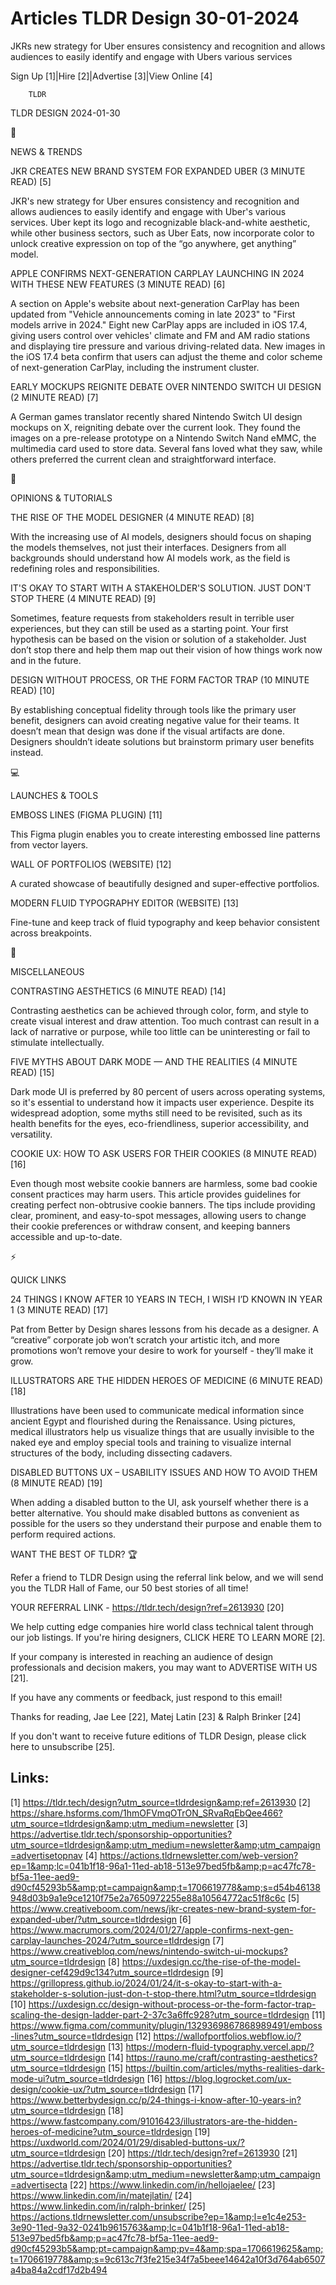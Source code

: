 # Articles TLDR Design 30-01-2024

JKRs new strategy for Uber ensures consistency and recognition and
allows audiences to easily identify and engage with Ubers various
services  

Sign Up [1]|Hire [2]|Advertise [3]|View Online [4] 

		TLDR 

TLDR DESIGN 2024-01-30

📱 

NEWS & TRENDS

 JKR CREATES NEW BRAND SYSTEM FOR EXPANDED UBER (3 MINUTE READ) [5] 

 JKR's new strategy for Uber ensures consistency and recognition and
allows audiences to easily identify and engage with Uber's various
services. Uber kept its logo and recognizable black-and-white
aesthetic, while other business sectors, such as Uber Eats, now
incorporate color to unlock creative expression on top of the “go
anywhere, get anything” model. 

 APPLE CONFIRMS NEXT-GENERATION CARPLAY LAUNCHING IN 2024 WITH THESE
NEW FEATURES (3 MINUTE READ) [6] 

 A section on Apple's website about next-generation CarPlay has been
updated from "Vehicle announcements coming in late 2023" to "First
models arrive in 2024." Eight new CarPlay apps are included in iOS
17.4, giving users control over vehicles' climate and FM and AM radio
stations and displaying tire pressure and various driving-related
data. New images in the iOS 17.4 beta confirm that users can adjust
the theme and color scheme of next-generation CarPlay, including the
instrument cluster. 

 EARLY MOCKUPS REIGNITE DEBATE OVER NINTENDO SWITCH UI DESIGN (2
MINUTE READ) [7] 

 A German games translator recently shared Nintendo Switch UI design
mockups on X, reigniting debate over the current look. They found the
images on a pre-release prototype on a Nintendo Switch Nand eMMC, the
multimedia card used to store data. Several fans loved what they saw,
while others preferred the current clean and straightforward
interface. 

🚀 

OPINIONS & TUTORIALS

 THE RISE OF THE MODEL DESIGNER (4 MINUTE READ) [8] 

 With the increasing use of AI models, designers should focus on
shaping the models themselves, not just their interfaces. Designers
from all backgrounds should understand how AI models work, as the
field is redefining roles and responsibilities. 

 IT'S OKAY TO START WITH A STAKEHOLDER'S SOLUTION. JUST DON'T STOP
THERE (4 MINUTE READ) [9] 

 Sometimes, feature requests from stakeholders result in terrible user
experiences, but they can still be used as a starting point. Your
first hypothesis can be based on the vision or solution of a
stakeholder. Just don’t stop there and help them map out their
vision of how things work now and in the future. 

 DESIGN WITHOUT PROCESS, OR THE FORM FACTOR TRAP (10 MINUTE READ) [10]


 By establishing conceptual fidelity through tools like the primary
user benefit, designers can avoid creating negative value for their
teams. It doesn’t mean that design was done if the visual artifacts
are done. Designers shouldn’t ideate solutions but brainstorm
primary user benefits instead. 

💻 

LAUNCHES & TOOLS

 EMBOSS LINES (FIGMA PLUGIN) [11] 

 This Figma plugin enables you to create interesting embossed line
patterns from vector layers. 

 WALL OF PORTFOLIOS (WEBSITE) [12] 

 A curated showcase of beautifully designed and super-effective
portfolios. 

 MODERN FLUID TYPOGRAPHY EDITOR (WEBSITE) [13] 

 Fine-tune and keep track of fluid typography and keep behavior
consistent across breakpoints. 

🎁 

MISCELLANEOUS

 CONTRASTING AESTHETICS (6 MINUTE READ) [14] 

 Contrasting aesthetics can be achieved through color, form, and style
to create visual interest and draw attention. Too much contrast can
result in a lack of narrative or purpose, while too little can be
uninteresting or fail to stimulate intellectually. 

 FIVE MYTHS ABOUT DARK MODE — AND THE REALITIES (4 MINUTE READ) [15]


 Dark mode UI is preferred by 80 percent of users across operating
systems, so it's essential to understand how it impacts user
experience. Despite its widespread adoption, some myths still need to
be revisited, such as its health benefits for the eyes,
eco-friendliness, superior accessibility, and versatility. 

 COOKIE UX: HOW TO ASK USERS FOR THEIR COOKIES (8 MINUTE READ) [16] 

 Even though most website cookie banners are harmless, some bad cookie
consent practices may harm users. This article provides guidelines for
creating perfect non-obtrusive cookie banners. The tips include
providing clear, prominent, and easy-to-spot messages, allowing users
to change their cookie preferences or withdraw consent, and keeping
banners accessible and up-to-date. 

⚡ 

QUICK LINKS

 24 THINGS I KNOW AFTER 10 YEARS IN TECH, I WISH I’D KNOWN IN YEAR 1
(3 MINUTE READ) [17] 

 Pat from Better by Design shares lessons from his decade as a
designer. A “creative” corporate job won’t scratch your artistic
itch, and more promotions won’t remove your desire to work for
yourself - they’ll make it grow. 

 ILLUSTRATORS ARE THE HIDDEN HEROES OF MEDICINE (6 MINUTE READ) [18] 

 Illustrations have been used to communicate medical information since
ancient Egypt and flourished during the Renaissance. Using pictures,
medical illustrators help us visualize things that are usually
invisible to the naked eye and employ special tools and training to
visualize internal structures of the body, including dissecting
cadavers. 

 DISABLED BUTTONS UX – USABILITY ISSUES AND HOW TO AVOID THEM (8
MINUTE READ) [19] 

 When adding a disabled button to the UI, ask yourself whether there
is a better alternative. You should make disabled buttons as
convenient as possible for the users so they understand their purpose
and enable them to perform required actions. 

WANT THE BEST OF TLDR? 🏆

Refer a friend to TLDR Design using the referral link below, and we
will send you the TLDR Hall of Fame, our 50 best stories of all time!

YOUR REFERRAL LINK - https://tldr.tech/design?ref=2613930 [20]

 We help cutting edge companies hire world class technical talent
through our job listings. If you're hiring designers, CLICK HERE TO
LEARN MORE [2]. 

If your company is interested in reaching an audience of design
professionals and decision makers, you may want to ADVERTISE WITH US
[21]. 

If you have any comments or feedback, just respond to this email! 

Thanks for reading, 
Jae Lee [22], Matej Latin [23] & Ralph Brinker [24] 

If you don't want to receive future editions of TLDR Design,
please click here to unsubscribe [25]. 

 

Links:
------
[1] https://tldr.tech/design?utm_source=tldrdesign&amp;ref=2613930
[2] https://share.hsforms.com/1hmOFVmqOTrON_SRvaRqEbQee466?utm_source=tldrdesign&amp;utm_medium=newsletter
[3] https://advertise.tldr.tech/sponsorship-opportunities?utm_source=tldrdesign&amp;utm_medium=newsletter&amp;utm_campaign=advertisetopnav
[4] https://actions.tldrnewsletter.com/web-version?ep=1&amp;lc=041b1f18-96a1-11ed-ab18-513e97bed5fb&amp;p=ac47fc78-bf5a-11ee-aed9-d90cf45293b5&amp;pt=campaign&amp;t=1706619778&amp;s=d54b46138948d03b9a1e9ce1210f75e2a7650972255e88a10564772ac51f8c6c
[5] https://www.creativeboom.com/news/jkr-creates-new-brand-system-for-expanded-uber/?utm_source=tldrdesign
[6] https://www.macrumors.com/2024/01/27/apple-confirms-next-gen-carplay-launches-2024/?utm_source=tldrdesign
[7] https://www.creativebloq.com/news/nintendo-switch-ui-mockups?utm_source=tldrdesign
[8] https://uxdesign.cc/the-rise-of-the-model-designer-cef429d9c134?utm_source=tldrdesign
[9] https://grillopress.github.io/2024/01/24/it-s-okay-to-start-with-a-stakeholder-s-solution-just-don-t-stop-there.html?utm_source=tldrdesign
[10] https://uxdesign.cc/design-without-process-or-the-form-factor-trap-scaling-the-design-ladder-part-2-37c3a6ffc928?utm_source=tldrdesign
[11] https://www.figma.com/community/plugin/1329369867868989491/emboss-lines?utm_source=tldrdesign
[12] https://wallofportfolios.webflow.io/?utm_source=tldrdesign
[13] https://modern-fluid-typography.vercel.app/?utm_source=tldrdesign
[14] https://rauno.me/craft/contrasting-aesthetics?utm_source=tldrdesign
[15] https://builtin.com/articles/myths-realities-dark-mode-ui?utm_source=tldrdesign
[16] https://blog.logrocket.com/ux-design/cookie-ux/?utm_source=tldrdesign
[17] https://www.betterbydesign.cc/p/24-things-i-know-after-10-years-in?utm_source=tldrdesign
[18] https://www.fastcompany.com/91016423/illustrators-are-the-hidden-heroes-of-medicine?utm_source=tldrdesign
[19] https://uxdworld.com/2024/01/29/disabled-buttons-ux/?utm_source=tldrdesign
[20] https://tldr.tech/design?ref=2613930
[21] https://advertise.tldr.tech/sponsorship-opportunities?utm_source=tldrdesign&amp;utm_medium=newsletter&amp;utm_campaign=advertisecta
[22] https://www.linkedin.com/in/hellojaelee/
[23] https://www.linkedin.com/in/matejlatin/
[24] https://www.linkedin.com/in/ralph-brinker/
[25] https://actions.tldrnewsletter.com/unsubscribe?ep=1&amp;l=e1c4e253-3e90-11ed-9a32-0241b9615763&amp;lc=041b1f18-96a1-11ed-ab18-513e97bed5fb&amp;p=ac47fc78-bf5a-11ee-aed9-d90cf45293b5&amp;pt=campaign&amp;pv=4&amp;spa=1706619625&amp;t=1706619778&amp;s=9c613c7f3fe215e34f7a5beee14642a10f3d764ab6507a4ba84a2cdf17d2b494